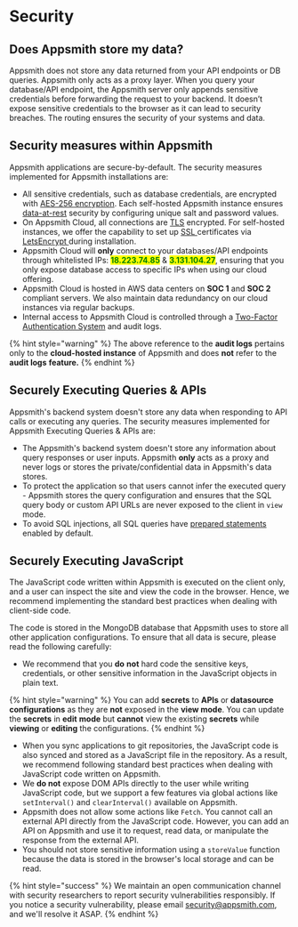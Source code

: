 # Security

## Does Appsmith store my data?

Appsmith does not store any data returned from your API endpoints or DB queries. Appsmith only acts as a proxy layer. When you query your database/API endpoint, the Appsmith server only appends sensitive credentials before forwarding the request to your backend. It doesn’t expose sensitive credentials to the browser as it can lead to security breaches. The routing ensures the security of your systems and data.

## Security measures within Appsmith

Appsmith applications are secure-by-default. The security measures implemented for Appsmith installations are:

* All sensitive credentials, such as database credentials, are encrypted with [AES-256 encryption](https://en.wikipedia.org/wiki/Advanced\_Encryption\_Standard). Each self-hosted Appsmith instance ensures [data-at-rest](https://en.wikipedia.org/wiki/Data\_at\_rest) security by configuring unique salt and password values.
* On Appsmith Cloud, all connections are [TLS](https://en.wikipedia.org/wiki/Public\_key\_certificate) encrypted. For self-hosted instances, we offer the capability to set up [SSL ](https://en.wikipedia.org/wiki/Public\_key\_certificate)certificates via [LetsEncrypt ](https://letsencrypt.org/)during installation.
* Appsmith Cloud will **only** connect to your databases/API endpoints through whitelisted IPs: <mark style="color:green;">**18.223.74.85**</mark> & <mark style="color:green;">**3.131.104.27**</mark>, ensuring that you only expose database access to specific IPs when using our cloud offering.
* Appsmith Cloud is hosted in AWS data centers on **SOC 1** and **SOC 2** compliant servers. We also maintain data redundancy on our cloud instances via regular backups.
* Internal access to Appsmith Cloud is controlled through a [Two-Factor Authentication System](https://en.wikipedia.org/wiki/Help:Two-factor\_authentication) and audit logs.

{% hint style="warning" %}
The above reference to the **audit logs** pertains only to the **cloud-hosted instance** of Appsmith and does **not** refer to the **audit logs** **feature.**
{% endhint %}

## Securely Executing Queries & APIs

Appsmith's backend system doesn't store any data when responding to API calls or executing any queries. The security measures implemented for Appsmith Executing Queries & APIs are:

* The Appsmith's backend system doesn't store any information about query responses or user inputs. Appsmith **only** acts as a proxy and never logs or stores the private/confidential data in Appsmith's data stores.
* To protect the application so that users cannot infer the executed query - Appsmith stores the query configuration and ensures that the SQL query body or custom API URLs are never exposed to the client in `view` mode. &#x20;
* To avoid SQL injections, all SQL queries have [prepared statements](../learning-and-resources/how-to-guides/how-to-use-prepared-statements.md) enabled by default.

## Securely Executing JavaScript

The JavaScript code written within Appsmith is executed on the client only, and a user can inspect the site and view the code in the browser. Hence, we recommend implementing the standard best practices when dealing with client-side code.

The code is stored in the MongoDB database that Appsmith uses to store all other application configurations. To ensure that all data is secure, please read the following carefully:

* We recommend that you **do** **not** hard code the sensitive keys, credentials, or other sensitive information in the JavaScript objects in plain text.

{% hint style="warning" %}
You can add **secrets** to **APIs** or **datasource configurations** as they are **not** exposed in the **view mode**. You can update the **secrets** in **edit** **mode** but **cannot** view the existing **secrets** while **viewing** or **editing** the configurations.
{% endhint %}

* When you sync applications to git repositories, the JavaScript code is also synced and stored as a JavaScript file in the repository. As a result, we recommend following standard best practices when dealing with JavaScript code written on Appsmith.
* We **do not** expose DOM APIs directly to the user while writing JavaScript code, but we support a few features via global actions like `setInterval()` and `clearInterval()` available on Appsmith.
* Appsmith does not allow some actions like `Fetch`. You cannot call an external API directly from the JavaScript code. However, you can add an API on Appsmith and use it to request, read data, or manipulate the response from the external API.
* You should not store sensitive information using a `storeValue` function because the data is stored in the browser's local storage and can be read.

{% hint style="success" %}
We maintain an open communication channel with security researchers to report security vulnerabilities responsibly. If you notice a security vulnerability, please email [security@appsmith.com](mailto:security@appsmith.com), and we'll resolve it ASAP.
{% endhint %}
